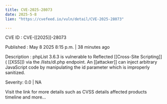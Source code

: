 ```yaml
---
title: CVE-2025-28073
date: 2025-5-8
lien: "https://cvefeed.io/vuln/detail/CVE-2025-28073"

---
```


CVE ID : CVE-[[2025]]-28073

Published :  May 8
2025
8:15 p.m. | 38 minutes ago

Description : phpList 3.6.3 is vulnerable to Reflected  [[Cross-Site Scripting]] ( [[XSS]]) via the /lists/dl.php endpoint. An  [[attacker]] can inject arbitrary JavaScript code by manipulating the id parameter
which is improperly sanitized.

Severity: 0.0 | NA

Visit the link for more details
such as CVSS details
affected products
timeline
and more...
